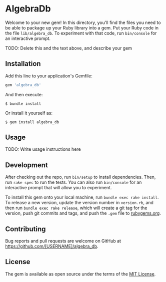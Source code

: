 # AlgebraDb

Welcome to your new gem! In this directory, you'll find the files you need to be able to package up your Ruby library into a gem. Put your Ruby code in the file `lib/algebra_db`. To experiment with that code, run `bin/console` for an interactive prompt.

TODO: Delete this and the text above, and describe your gem

## Installation

Add this line to your application's Gemfile:

```ruby
gem 'algebra_db'
```

And then execute:

    $ bundle install

Or install it yourself as:

    $ gem install algebra_db

## Usage

TODO: Write usage instructions here

## Development

After checking out the repo, run `bin/setup` to install dependencies. Then, run `rake spec` to run the tests. You can also run `bin/console` for an interactive prompt that will allow you to experiment.

To install this gem onto your local machine, run `bundle exec rake install`. To release a new version, update the version number in `version.rb`, and then run `bundle exec rake release`, which will create a git tag for the version, push git commits and tags, and push the `.gem` file to [rubygems.org](https://rubygems.org).

## Contributing

Bug reports and pull requests are welcome on GitHub at https://github.com/[USERNAME]/algebra_db.


## License

The gem is available as open source under the terms of the [MIT License](https://opensource.org/licenses/MIT).
